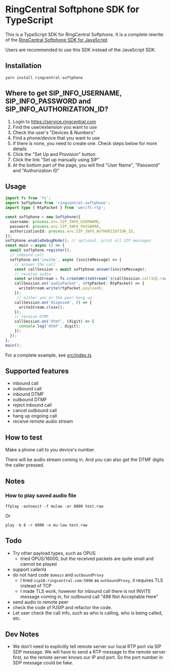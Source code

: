 # RingCentral Softphone SDK for TypeScript

This is a TypeScript SDK for RingCentral Softphone. It is a complete rewrite of the [RingCentral Softphone SDK for JavaScript](https://github.com/ringcentral/ringcentral-softphone-js)

Users are recommended to use this SDK instead of the JavaScript SDK.


## Installation

```
yarn install ringcentral-softphone
```

## Where to get SIP_INFO_USERNAME, SIP_INFO_PASSWORD and SIP_INFO_AUTHORIZATION_ID?

1. Login to https://service.ringcentral.com
2. Find the user/extension you want to use
3. Check the user's "Devices & Numbers"
4. Find a phone/device that you want to use
  1. if there is none, you need to create one. Check steps below for more details
5. Click the "Set Up and Provision" button
6. Click the link "Set up manually using SIP"
7. At the bottom part of the page, you will find "User Name", "Password" and "Authorization ID"


## Usage

```ts
import fs from 'fs';
import Softphone from 'ringcentral-softphone';
import type { RtpPacket } from 'werift-rtp';

const softphone = new Softphone({
  username: process.env.SIP_INFO_USERNAME,
  password: process.env.SIP_INFO_PASSWORD,
  authorizationId: process.env.SIP_INFO_AUTHORIZATION_ID,
});
softphone.enableDebugMode(); // optional, print all SIP messages
const main = async () => {
  await softphone.register();
  // inbound call
  softphone.on('invite', async (inviteMessage) => {
    // answer the call
    const callSession = await softphone.answer(inviteMessage);
    // receive audio
    const writeStream = fs.createWriteStream(`${callSession.callId}.raw`, { flags: 'a' });
    callSession.on('audioPacket', (rtpPacket: RtpPacket) => {
      writeStream.write(rtpPacket.payload);
    });
     // either you or the peer hang up
    callSession.on('disposed', () => {
      writeStream.close();
    });
    // receive DTMF
    callSession.on('dtmf', (digit) => {
      console.log('dtmf', digit);
    });
  });
};
main();
```

For a complete example, see [src/index.ts](src/index.ts)


## Supported features

- inbound call
- outbound call
- inbound DTMF 
- outbound DTMF
- reject inbound call
- cancel outbound call
- hang up ongoing call
- receive remote audio stream


## How to test

Make a phone call to you device's number.

There will be audio stream coming in. And you can also get the DTMF digits the caller pressed.


## Notes

### How to play saved audio file

```
ffplay -autoexit -f mulaw -ar 8000 test.raw
```

Or

```
play -b 8 -r 8000 -e mu-law test.raw
```


## Todo

- Try other payload types, such as OPUS
  - tried OPUS/16000, but the received packets are quite small and cannot be played
- support callerId
- do not hard code `domain` and `outboundProxy`
  - I tried `sip10.ringcentral.com:5096` as `outboundProxy`, it requires TLS instead of TCP
  - I made TLS work, however for inbound call there is not INVITE message coming in, for outbound call "488 Not Acceptable Here"
- send audio to remote peer
- check the code of PJSIP and refactor the code.
- Let user check the call info, such as who is calling, who is being called, etc.


## Dev Notes

- We don't need to explicitly tell remote server our local RTP port via SIP SDP message. We will have to send a RTP message to the remote server first, so the remote server knows our IP and port. So the port number in SDP message could be fake.
